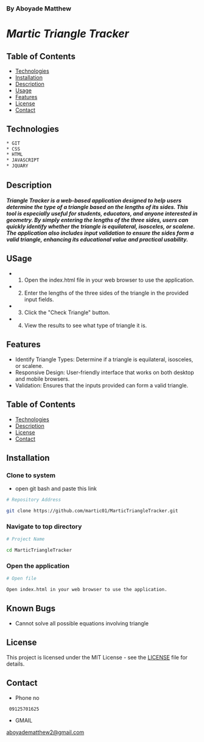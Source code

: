 ### By Aboyade Matthew

# _Martic Triangle Tracker_


## Table of Contents

- [Technologies](#technologies)
- [Installation](#installation)
- [Description](#description)
- [Usage](#usage)
- [Features](#features)
- [License](#license)
- [Contact](#contact)

## Technologies
```bash
* GIT
* CSS
* HTML
* JAVASCRIPT
* JQUARY
```

## Description

#### _Triangle Tracker is a web-based application designed to help users determine the type of a triangle based on the lengths of its sides. This tool is especially useful for students, educators, and anyone interested in geometry. By simply entering the lengths of the three sides, users can quickly identify whether the triangle is equilateral, isosceles, or scalene. The application also includes input validation to ensure the sides form a valid triangle, enhancing its educational value and practical usability._

## USage

* 1. Open the index.html file in your web browser to use the application.
* 2. Enter the lengths of the three sides of the triangle in the provided input fields.
* 3. Click the "Check Triangle" button.
* 4. View the results to see what type of triangle it is.

## Features

* Identify Triangle Types: Determine if a triangle is equilateral, isosceles, or scalene.
* Responsive Design: User-friendly interface that works on both desktop and mobile browsers.
* Validation: Ensures that the inputs provided can form a valid triangle.

## Table of Contents

- [Technologies](#technologies)
- [Description](#description)
- [License](#license)
- [Contact](#contact)

## Installation

### Clone to system

* open git bash and paste this link
```bash
# Repository Address

git clone https://github.com/martic01/MarticTriangleTracker.git
```
### Navigate to top directory
```bash
# Project Name

cd MarticTriangleTracker

```
### Open the application

```bash
# Open file

Open index.html in your web browser to use the application.
```


## Known Bugs

* Cannot solve all possible equations involving triangle

## License

This project is licensed under the MIT License - see the [LICENSE](LICENSE) file for details.

## Contact

* Phone no 
```bash
 09125701625
```
* GMAIL 

 aboyadematthew2@gmail.com
